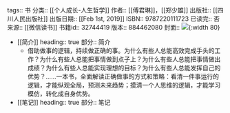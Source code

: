 tags:: 书
分类:: [[个人成长-人生哲学]]
作者:: [[傅君琳]]，[[郑少雄]]
出版社:: [[四川人民出版社]]
出版日期:: [[Feb 1st, 2019]]
ISBN:: 9787220111723
已读完:: 否
来源:: [[微信读书]]
书籍id:: 32744419
版本:: 884462080
封面:: ![](https://wfqqreader-1252317822.image.myqcloud.com/cover/419/32744419/s_32744419.jpg){:width 80}

- [[简介]]
  heading:: true
  部分:: 简介
	- 借助做事的逻辑，持续做正确的事。为什么有些人总能高效完成手头的工作？为什么有些人总能把事情做到点子上？为什么有些人总能把事情做出成绩？为什么有些人总能实现理想的目标？为什么有些人总能发挥自己的优势？……一本书，全面解读正确做事的方式和策略：看清一件事运行的逻辑，才能纵观全局，预测未来趋势；摸清一个人思维的逻辑，才能学习模仿，转化成自身优势。
- [[笔记]]
  heading:: true
  部分:: 笔记